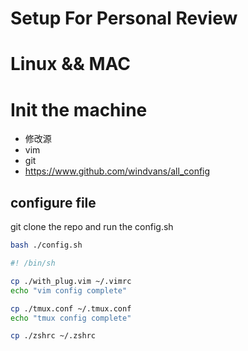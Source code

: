 # Setup For Personal Review

# Linux && MAC

# Init the machine

+ 修改源
+ vim
+ git
+ https://www.github.com/windvans/all_config

## configure file

git clone the repo and run the config.sh


```bash
bash ./config.sh

#! /bin/sh

cp ./with_plug.vim ~/.vimrc
echo "vim config complete"

cp ./tmux.conf ~/.tmux.conf
echo "tmux config complete"

cp ./zshrc ~/.zshrc
```

